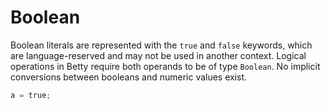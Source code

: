 # Boolean

Boolean literals are represented with the `true` and `false` keywords, which are language-reserved and may not be used in another context. Logical operations in Betty require both operands to be of type `Boolean`. No implicit conversions between booleans and numeric values exist.

```python
a = true;
```
